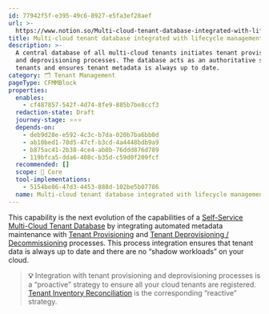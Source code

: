 ```yaml
---
id: 77942f5f-e395-49c6-8927-e5fa3ef28aef
url: >-
  https://www.notion.so/Multi-cloud-tenant-database-integrated-with-lifecycle-management-77942f5fe39549c68927e5fa3ef28aef
title: Multi-cloud tenant database integrated with lifecycle management
description: >-
  A central database of all multi-cloud tenants initiates tenant provisioning
  and deprovisioning processes. The database acts as an authoritative source of
  tenants and ensures tenant metadata is always up to date.
category: 🗂 Tenant Management
pageType: CFMMBlock
properties:
  enables:
    - cf487857-542f-4d74-8fe9-885b7be8ccf3
  redaction-state: Draft
  journey-stage: ⭐️⭐️⭐️
  depends-on:
    - deb9d28e-e592-4c3c-b7da-020b7ba6bb0d
    - ab10bed1-70d5-47cf-b3cd-4a4448bdb9a9
    - b875ac41-2b38-4ce4-ab8b-76ddd876d789
    - 119bfca5-dda6-408c-b35d-c59d0f209fcf
  recommended: []
  scope: 🏢 Core
  tool-implementations:
    - 5154be86-47d3-4453-888d-102be5b07786
  name: Multi-cloud tenant database integrated with lifecycle management
---
```


This capability is the next evolution of the capabilities of a [Self-Service Multi-Cloud Tenant Database](./self-service-multi-cloud-tenant-database.md) by integrating automated metadata maintenance with [Tenant Provisioning](./tenant-provisioning.md) and [Tenant Deprovisioning / Decommissioning](./tenant-deprovisioning-decommissioning.md) processes. This process integration ensures that tenant data is always up to date and there are no “shadow workloads” on your cloud. 

> **💡** Integration with tenant provisioning and deprovisioning processes is a “proactive” strategy to ensure all your cloud tenants are registered. [Tenant Inventory Reconciliation](./tenant-inventory-reconciliation.md) is the corresponding “reactive” strategy.

